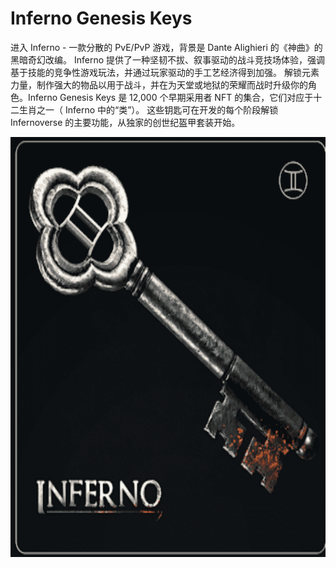 # Inferno Genesis Keys

进入 Inferno - 一款分散的 PvE/PvP 游戏，背景是 Dante Alighieri 的《神曲》的黑暗奇幻改编。 Inferno 提供了一种坚韧不拔、叙事驱动的战斗竞技场体验，强调基于技能的竞争性游戏玩法，并通过玩家驱动的手工艺经济得到加强。 解锁元素力量，制作强大的物品以用于战斗，并在为天堂或地狱的荣耀而战时升级你的角色。Inferno Genesis Keys 是 12,000 个早期采用者 NFT 的集合，它们对应于十二生肖之一（ Inferno 中的“类”）。 这些钥匙可在开发的每个阶段解锁 Infernoverse 的主要功能，从独家的创世纪盔甲套装开始。

![nft](1661597176970(1).png)
